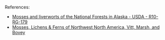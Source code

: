 References:
* [Mosses and liverworts of the National Forests in Alaska - USDA - R10-RG-179](https://www.fs.usda.gov/Internet/FSE_DOCUMENTS/fsbdev3_069239.pdf)
* [Mosses, Lichens & Ferns of Northwest North America, Vitt, Marsh, and Bovey](https://www.abebooks.com/9781551055695/Mosses-Lichens-Ferns-Northwest-North-1551055694/plp)
